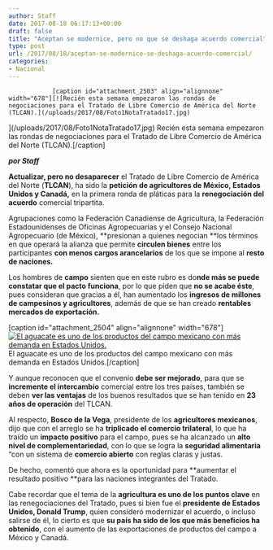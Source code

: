 ```yaml
---
author: Staff
date: 2017-08-18 06:17:13+00:00
draft: false
title: "Aceptan se modernice, pero no que se deshaga acuerdo comercial"
type: post
url: /2017/08/18/aceptan-se-modernice-se-deshaga-acuerdo-comercial/
categories:
- Nacional
---
```



				[caption id="attachment_2503" align="alignnone" width="678"][![Recién esta semana empezaron las rondas de negociaciones para el Tratado de Libre Comercio de América del Norte (TLCAN).](/uploads/2017/08/Foto1NotaTratado17.jpg)
](/uploads/2017/08/Foto1NotaTratado17.jpg) Recién esta semana empezaron las rondas de negociaciones para el Tratado de Libre Comercio de América del Norte (TLCAN).[/caption]

_**por Staff**_

**Actualizar, pero no desaparecer** el Tratado de Libre Comercio de América del Norte (**TLCAN**), ha sido la **petición de agricultores de México, Estados Unidos y Canadá,** en la primera ronda de pláticas para la **renegociación del acuerdo** comercial tripartita.

Agrupaciones como la Federación Canadiense de Agricultura, la Federación Estadounidenses de Oficinas Agropecuarias y el Consejo Nacional Agropecuario (de México), **presionan a quienes negocian **los términos en que operará la alianza que permite **circulen bienes** entre los participantes **con menos cargos arancelarios** de los que se impone al **resto de naciones.**

Los hombres de **campo** sienten que en este rubro es do**nde más se puede constatar que el pacto funciona**, por lo que piden que **no se acabe éste**, pues consideran que gracias a él, han aumentado los **ingresos de millones de campesinos y agricultores**, además de que se han creado **rentables mercados de exportación.**

[caption id="attachment_2504" align="alignnone" width="678"][![El aguacate es uno de los productos del campo mexicano con más demanda en Estados Unidos.](/uploads/2017/08/Foto2NotaTratado17.jpg)
](/uploads/2017/08/Foto2NotaTratado17.jpg) El aguacate es uno de los productos del campo mexicano con más demanda en Estados Unidos.[/caption]

Y aunque reconocen que el convenio **debe ser mejorado**, para que se **incremente el intercambio** comercial entre los tres países, también se deben **ver las ventajas** de los buenos resultados que se han tenido en **23 años de operación** del TLCAN.

Al respecto, **Bosco de la Vega**, presidente de los **agricultores mexicanos**, dijo que con el arreglo se ha **triplicado el comercio trilateral**, lo que ha traído un **impacto positivo** para el campo, pues se ha alcanzado un **alto nivel de complementariedad**, con lo que se logra la **seguridad alimentaria** “con un sistema de **comercio abierto** con reglas claras y justas.

De hecho, comentó que ahora es la oportunidad para **aumentar el resultado positivo **para las naciones integrantes del Tratado.

Cabe recordar que el tema de la **agricultura es uno de los puntos clave** en las renegociaciones del Tratado, pues si bien fue el **presidente de Estados Unidos, Donald Trump**, quien consideró modernizar el acuerdo, o incluso salirse de él, lo cierto es que **su país ha sido de los que más beneficios ha obtenido**, con el aumento de las exportaciones de productos del campo a México y Canadá.		
